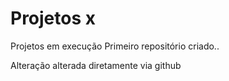 # Projetos x
 Projetos em execução
 Primeiro repositório criado..

Alteração alterada diretamente via github
